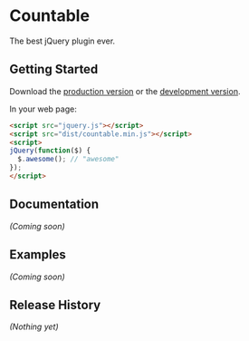 # Countable

The best jQuery plugin ever.

## Getting Started
Download the [production version][min] or the [development version][max].

[min]: https://raw.github.com/root/jquery-countable/master/dist/countable.min.js
[max]: https://raw.github.com/root/jquery-countable/master/dist/countable.js

In your web page:

```html
<script src="jquery.js"></script>
<script src="dist/countable.min.js"></script>
<script>
jQuery(function($) {
  $.awesome(); // "awesome"
});
</script>
```

## Documentation
_(Coming soon)_

## Examples
_(Coming soon)_

## Release History
_(Nothing yet)_
